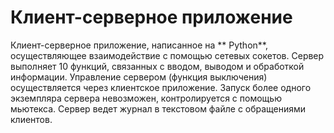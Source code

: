 <h1>Клиент-серверное приложение</h1>

Клиент-серверное приложение, написанное на ** Python**, осуществляющее взаимодействие с помощью сетевых сокетов. Сервер выполняет 10 функций, связанных с вводом, выводом и обработкой информации. Управление сервером (функция выключения) осуществляется через клиентское приложение. Запуск более одного экземпляра сервера невозможен, контролируется с помощью мьютекса. Сервер ведет журнал в текстовом файле с обращениями клиентов. 
